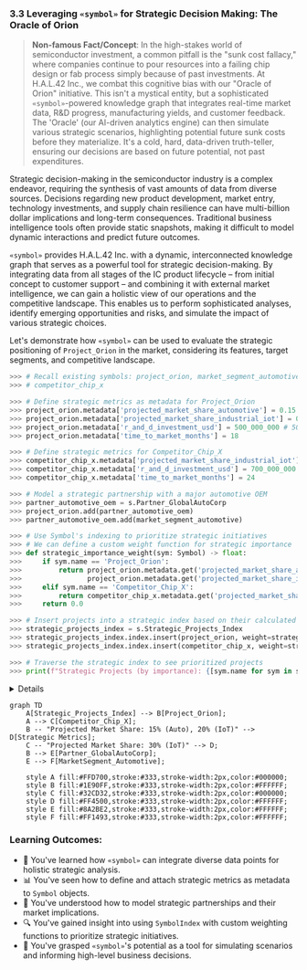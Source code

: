 
### 3.3 Leveraging `«symbol»` for Strategic Decision Making: The Oracle of Orion

> **Non-famous Fact/Concept**: In the high-stakes world of semiconductor investment, a common pitfall is the "sunk cost fallacy," where companies continue to pour resources into a failing chip design or fab process simply because of past investments. At H.A.L.42 Inc., we combat this cognitive bias with our "Oracle of Orion" initiative. This isn't a mystical entity, but a sophisticated `«symbol»`-powered knowledge graph that integrates real-time market data, R&D progress, manufacturing yields, and customer feedback. The 'Oracle' (our AI-driven analytics engine) can then simulate various strategic scenarios, highlighting potential future sunk costs before they materialize. It's a cold, hard, data-driven truth-teller, ensuring our decisions are based on future potential, not past expenditures.

Strategic decision-making in the semiconductor industry is a complex endeavor, requiring the synthesis of vast amounts of data from diverse sources. Decisions regarding new product development, market entry, technology investments, and supply chain resilience can have multi-billion dollar implications and long-term consequences. Traditional business intelligence tools often provide static snapshots, making it difficult to model dynamic interactions and predict future outcomes.

`«symbol»` provides H.A.L.42 Inc. with a dynamic, interconnected knowledge graph that serves as a powerful tool for strategic decision-making. By integrating data from all stages of the IC product lifecycle – from initial concept to customer support – and combining it with external market intelligence, we can gain a holistic view of our operations and the competitive landscape. This enables us to perform sophisticated analyses, identify emerging opportunities and risks, and simulate the impact of various strategic choices.

Let's demonstrate how `«symbol»` can be used to evaluate the strategic positioning of `Project_Orion` in the market, considering its features, target segments, and competitive landscape.

```python
>>> # Recall existing symbols: project_orion, market_segment_automotive, market_segment_industrial_iot
>>> # competitor_chip_x

>>> # Define strategic metrics as metadata for Project_Orion
>>> project_orion.metadata['projected_market_share_automotive'] = 0.15 # 15% in automotive
>>> project_orion.metadata['projected_market_share_industrial_iot'] = 0.20 # 20% in industrial IoT
>>> project_orion.metadata['r_and_d_investment_usd'] = 500_000_000 # 500 Million USD
>>> project_orion.metadata['time_to_market_months'] = 18

>>> # Define strategic metrics for Competitor_Chip_X
>>> competitor_chip_x.metadata['projected_market_share_industrial_iot'] = 0.30 # 30% in industrial IoT
>>> competitor_chip_x.metadata['r_and_d_investment_usd'] = 700_000_000
>>> competitor_chip_x.metadata['time_to_market_months'] = 24

>>> # Model a strategic partnership with a major automotive OEM
>>> partner_automotive_oem = s.Partner_GlobalAutoCorp
>>> project_orion.add(partner_automotive_oem)
>>> partner_automotive_oem.add(market_segment_automotive)

>>> # Use Symbol's indexing to prioritize strategic initiatives
>>> # We can define a custom weight function for strategic importance
>>> def strategic_importance_weight(sym: Symbol) -> float:
>>>     if sym.name == 'Project_Orion':
>>>         return project_orion.metadata.get('projected_market_share_automotive', 0) * 100 + \
>>>                project_orion.metadata.get('projected_market_share_industrial_iot', 0) * 100
>>>     elif sym.name == 'Competitor_Chip_X':
>>>         return competitor_chip_x.metadata.get('projected_market_share_industrial_iot', 0) * 100
>>>     return 0.0

>>> # Insert projects into a strategic index based on their calculated importance
>>> strategic_projects_index = s.Strategic_Projects_Index
>>> strategic_projects_index.index.insert(project_orion, weight=strategic_importance_weight)
>>> strategic_projects_index.index.insert(competitor_chip_x, weight=strategic_importance_weight)

>>> # Traverse the strategic index to see prioritized projects
>>> print(f"Strategic Projects (by importance): {[sym.name for sym in strategic_projects_index.index.traverse(order='in')]}")
```
<details>

```text
Strategic Projects (by importance): ['Competitor_Chip_X', 'Project_Orion']
```
</details>

```mermaid
graph TD
    A[Strategic_Projects_Index] --> B[Project_Orion];
    A --> C[Competitor_Chip_X];
    B -- "Projected Market Share: 15% (Auto), 20% (IoT)" --> D[Strategic Metrics];
    C -- "Projected Market Share: 30% (IoT)" --> D;
    B --> E[Partner_GlobalAutoCorp];
    E --> F[MarketSegment_Automotive];

    style A fill:#FFD700,stroke:#333,stroke-width:2px,color:#000000;
    style B fill:#1E90FF,stroke:#333,stroke-width:2px,color:#FFFFFF;
    style C fill:#32CD32,stroke:#333,stroke-width:2px,color:#000000;
    style D fill:#FF4500,stroke:#333,stroke-width:2px,color:#FFFFFF;
    style E fill:#8A2BE2,stroke:#333,stroke-width:2px,color:#FFFFFF;
    style F fill:#FF1493,stroke:#333,stroke-width:2px,color:#FFFFFF;
```

### Learning Outcomes:

*   🎯 You've learned how `«symbol»` can integrate diverse data points for holistic strategic analysis.
*   📊 You've seen how to define and attach strategic metrics as metadata to `Symbol` objects.
*   🤝 You've understood how to model strategic partnerships and their market implications.
*   🔍 You've gained insight into using `SymbolIndex` with custom weighting functions to prioritize strategic initiatives.
*   🔮 You've grasped `«symbol»`'s potential as a tool for simulating scenarios and informing high-level business decisions.

